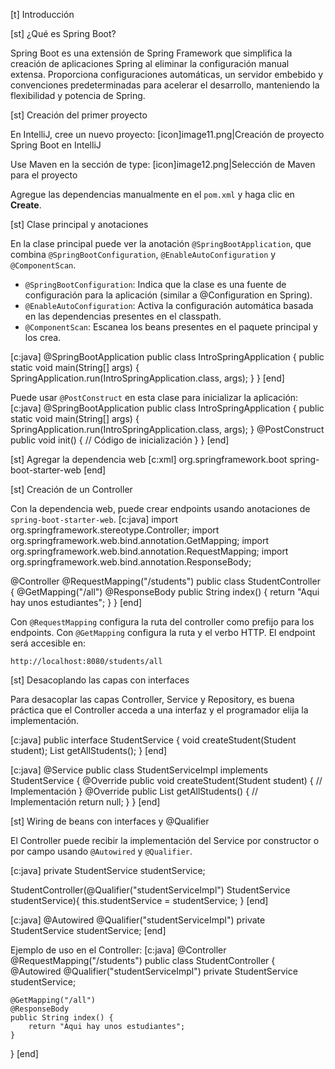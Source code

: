 [t] Introducción

[st] ¿Qué es Spring Boot?

Spring Boot es una extensión de Spring Framework que simplifica la creación de aplicaciones Spring al eliminar la configuración manual extensa. Proporciona configuraciones automáticas, un servidor embebido y convenciones predeterminadas para acelerar el desarrollo, manteniendo la flexibilidad y potencia de Spring.

[st] Creación del primer proyecto

En IntelliJ, cree un nuevo proyecto:
[icon]image11.png|Creación de proyecto Spring Boot en IntelliJ


Use Maven en la sección de type:
[icon]image12.png|Selección de Maven para el proyecto


Agregue las dependencias manualmente en el `pom.xml` y haga clic en **Create**.

[st] Clase principal y anotaciones

En la clase principal puede ver la anotación `@SpringBootApplication`, que combina `@SpringBootConfiguration`, `@EnableAutoConfiguration` y `@ComponentScan`.

- `@SpringBootConfiguration`: Indica que la clase es una fuente de configuración para la aplicación (similar a @Configuration en Spring).
- `@EnableAutoConfiguration`: Activa la configuración automática basada en las dependencias presentes en el classpath.
- `@ComponentScan`: Escanea los beans presentes en el paquete principal y los crea.

[c:java]
@SpringBootApplication
public class IntroSpringApplication {
    public static void main(String[] args) {
        SpringApplication.run(IntroSpringApplication.class, args);
    }
}
[end]


Puede usar `@PostConstruct` en esta clase para inicializar la aplicación:
[c:java]
@SpringBootApplication
public class IntroSpringApplication {
    public static void main(String[] args) {
        SpringApplication.run(IntroSpringApplication.class, args);
    }
    @PostConstruct
    public void init() {
        // Código de inicialización
    }
}
[end]

[st] Agregar la dependencia web
[c:xml]
<dependency>
  <groupId>org.springframework.boot</groupId>
  <artifactId>spring-boot-starter-web</artifactId>
</dependency>
[end]

[st] Creación de un Controller

Con la dependencia web, puede crear endpoints usando anotaciones de `spring-boot-starter-web`.
[c:java]
import org.springframework.stereotype.Controller;
import org.springframework.web.bind.annotation.GetMapping;
import org.springframework.web.bind.annotation.RequestMapping;
import org.springframework.web.bind.annotation.ResponseBody;

@Controller
@RequestMapping("/students")
public class StudentController {
    @GetMapping("/all")
    @ResponseBody
    public String index() {
        return "Aqui hay unos estudiantes";
    }
}
[end]


Con `@RequestMapping` configura la ruta del controller como prefijo para los endpoints. Con `@GetMapping` configura la ruta y el verbo HTTP. El endpoint será accesible en:

`http://localhost:8080/students/all`

[st] Desacoplando las capas con interfaces

Para desacoplar las capas Controller, Service y Repository, es buena práctica que el Controller acceda a una interfaz y el programador elija la implementación.

[c:java]
public interface StudentService {
    void createStudent(Student student);
    List<Student> getAllStudents();
}
[end]

[c:java]
@Service
public class StudentServiceImpl implements StudentService {
    @Override
    public void createStudent(Student student) {
        // Implementación
    }
    @Override
    public List<Student> getAllStudents() {
        // Implementación
        return null;
    }
}
[end]

[st] Wiring de beans con interfaces y @Qualifier

El Controller puede recibir la implementación del Service por constructor o por campo usando `@Autowired` y `@Qualifier`.

[c:java]
private StudentService studentService;

StudentController(@Qualifier("studentServiceImpl") StudentService studentService){
    this.studentService = studentService;
}
[end]

[c:java]
@Autowired
@Qualifier("studentServiceImpl")
private StudentService studentService;
[end]


Ejemplo de uso en el Controller:
[c:java]
@Controller
@RequestMapping("/students")
public class StudentController {
    @Autowired
    @Qualifier("studentServiceImpl")
    private StudentService studentService;

    @GetMapping("/all")
    @ResponseBody
    public String index() {
        return "Aqui hay unos estudiantes";
    }
}
[end] 